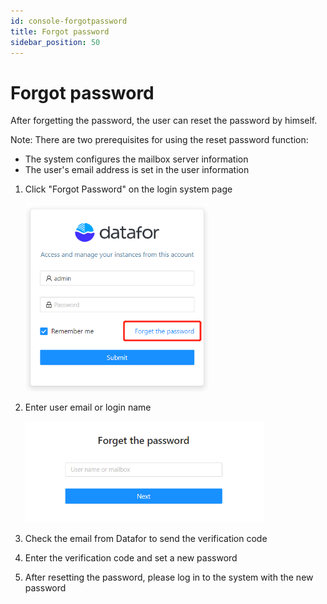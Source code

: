 ```yaml
---
id: console-forgotpassword
title: Forgot password
sidebar_position: 50
---
```

# Forgot password

After forgetting the password, the user can reset the password by himself.

Note: There are two prerequisites for using the reset password function:
   - The system configures the mailbox server information
   - The user's email address is set in the user information

1. Click "Forgot Password" on the login system page

   <img src="../../../../../static/img/en/datafor/console/image-20230111220652016.png" alt="image-20230111220652016" style="zoom:67%;" />


2. Enter user email or login name

   <img src="../../../../../static/img/en/datafor/console/image-20230111221304307.png" alt="image-20230111221304307" style="zoom:67%;" />

3. Check the email from Datafor to send the verification code



4. Enter the verification code and set a new password



5. After resetting the password, please log in to the system with the new password

